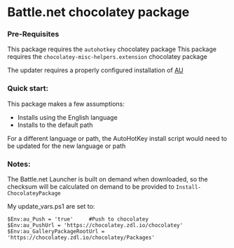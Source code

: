 # Battle.net chocolatey package

### Pre-Requisites

This package requires the `autohotkey` chocolatey package
This package requires the `chocolatey-misc-helpers.extension` chocolatey package

The updater requires a properly configured installation of [AU](https://github.com/majkinetor/au)

### Quick start:

This package makes a few assumptions:

- Installs using the English language
- Installs to the default path

For a different language or path, the AutoHotKey install script would need to be updated for the new language or path

### Notes:

The Battle.net Launcher is built on demand when downloaded, so the checksum will be calculated on demand to be provided to `Install-ChocolateyPackage`

My update_vars.ps1 are set to:

```
$Env:au_Push = 'true'     #Push to chocolatey
$Env:au_PushUrl = 'https://chocolatey.zdl.io/chocolatey'
$Env:au_GalleryPackageRootUrl = 'https://chocolatey.zdl.io/chocolatey/Packages'
```
